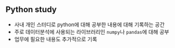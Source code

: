 ## Python study

- 사내 개인 스터디로 python에 대해 공부한 내용에 대해 기록하는 공간
- 주로 데이터분석에 사용되는 라이브러리인 `numpy`나 `pandas`에 대해 공부
- 업무에 필요한 내용도 추가적으로 기록
